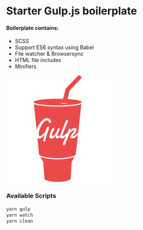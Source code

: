 # Starter Gulp.js boilerplate
#### Boilerplate contains:
- SCSS
- Support ES6 syntax using Babel
- File watcher & Browsersync
- HTML file includes
- Minifiers



![Logo](https://raw.githubusercontent.com/github/explore/80688e429a7d4ef2fca1e82350fe8e3517d3494d/topics/gulp/gulp.png)

### Available Scripts
```
yarn gulp
yarn watch
yarn clean
```